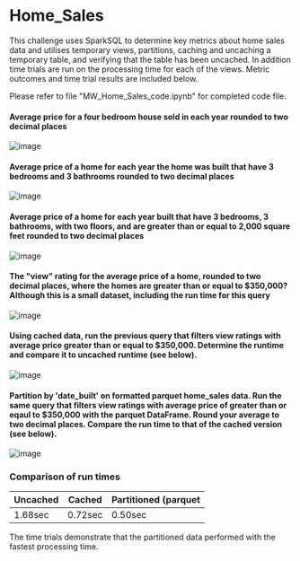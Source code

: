 # Home_Sales

This challenge uses SparkSQL to determine key metrics about home sales data and utilises temporary views, partitions, caching and uncaching a temporary table, and verifying that the table has been uncached.  In addition time trials are run on the processing time for each of the views.  Metric outcomes and time trial results are included below.

Please refer to file "MW_Home_Sales_code.ipynb" for completed code file.  

#### Average price for a four bedroom house sold in each year rounded to two decimal places
![image](https://github.com/VioletRogue12/Home_Sales/assets/130148039/8945a4fd-36b8-4bef-b8b2-ec5e08ce600c)


#### Average price of a home for each year the home was built that have 3 bedrooms and 3 bathrooms rounded to two decimal places
![image](https://github.com/VioletRogue12/Home_Sales/assets/130148039/8da8dadc-1f7f-45b2-8b26-6e868413420f)


#### Average price of a home for each year built that have 3 bedrooms, 3 bathrooms, with two floors, and are greater than or equal to 2,000 square feet rounded to two decimal places
![image](https://github.com/VioletRogue12/Home_Sales/assets/130148039/1eef9e70-722f-430a-ab9a-5a410552c840)


#### The "view" rating for the average price of a home, rounded to two decimal places, where the homes are greater than or equal to $350,000? Although this is a small dataset, including the run time for this query
![image](https://github.com/VioletRogue12/Home_Sales/assets/130148039/5b2f0d55-fce5-48be-9570-a563654e86bf)


#### Using cached data, run the previous query that filters view ratings with average price greater than or equal to $350,000. Determine the runtime and compare it to uncached runtime (see below).
![image](https://github.com/VioletRogue12/Home_Sales/assets/130148039/c318ddd9-4ad7-42a9-97c3-3174180c0ad0)


#### Partition by 'date_built' on formatted parquet home_sales data. Run the same query that filters view ratings with average price of greater than or eqaul to $350,000 with the parquet DataFrame. Round your average to two decimal places. Compare the run time to that of the cached version (see below). 
![image](https://github.com/VioletRogue12/Home_Sales/assets/130148039/751f953c-f4d0-4830-8f3c-b8956d2c4b17)



### Comparison of run times
|Uncached|Cached|Partitioned (parquet|
|--------|------|--------------------|
|1.68sec |0.72sec |0.50sec|

The time trials demonstrate that the partitioned data performed with the fastest processing time.  

